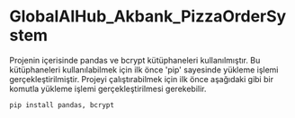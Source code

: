 # GlobalAIHub_Akbank_PizzaOrderSystem
Projenin içerisinde pandas ve bcrypt kütüphaneleri kullanılmıştır. Bu kütüphaneleri kullanılabilmek için ilk önce 'pip' sayesinde yükleme işlemi gerçekleştirilmiştir. Projeyi çalıştırabilmek için ilk önce aşağıdaki gibi bir komutla yükleme işlemi gerçekleştirilmesi gerekebilir.

```
pip install pandas, bcrypt
```
